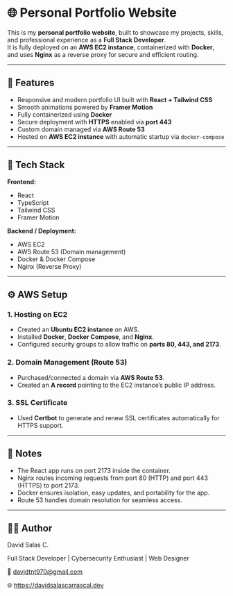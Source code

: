 # 🌐 Personal Portfolio Website

This is my **personal portfolio website**, built to showcase my projects, skills, and professional experience as a **Full Stack Developer**.  
It is fully deployed on an **AWS EC2 instance**, containerized with **Docker**, and uses **Nginx** as a reverse proxy for secure and efficient routing.

---

## 🚀 Features

- Responsive and modern portfolio UI built with **React + Tailwind CSS**  
- Smooth animations powered by **Framer Motion**  
- Fully containerized using **Docker**  
- Secure deployment with **HTTPS** enabled via **port 443**  
- Custom domain managed via **AWS Route 53**  
- Hosted on **AWS EC2 instance** with automatic startup via `docker-compose`

---

## 🧱 Tech Stack

**Frontend:**
- React  
- TypeScript  
- Tailwind CSS  
- Framer Motion  

**Backend / Deployment:**
- AWS EC2  
- AWS Route 53 (Domain management)  
- Docker & Docker Compose  
- Nginx (Reverse Proxy)  

---

## ⚙️ AWS Setup

### 1. **Hosting on EC2**
- Created an **Ubuntu EC2 instance** on AWS.  
- Installed **Docker**, **Docker Compose**, and **Nginx**.  
- Configured security groups to allow traffic on **ports 80, 443, and 2173**.

### 2. **Domain Management (Route 53)**
- Purchased/connected a domain via **AWS Route 53**.  
- Created an **A record** pointing to the EC2 instance’s public IP address.  

### 3. **SSL Certificate**
- Used **Certbot** to generate and renew SSL certificates automatically for HTTPS support.  

---

## 🧠 Notes

- The React app runs on port 2173 inside the container.
- Nginx routes incoming requests from port 80 (HTTP) and port 443 (HTTPS) to port 2173.
- Docker ensures isolation, easy updates, and portability for the app.
- Route 53 handles domain resolution for seamless access.

---

## 🧑‍💻 Author

David Salas C.

Full Stack Developer | Cybersecurity Enthusiast | Web Designer

📧 davidtnt970@gmail.com

🌐 https://davidsalascarrascal.dev